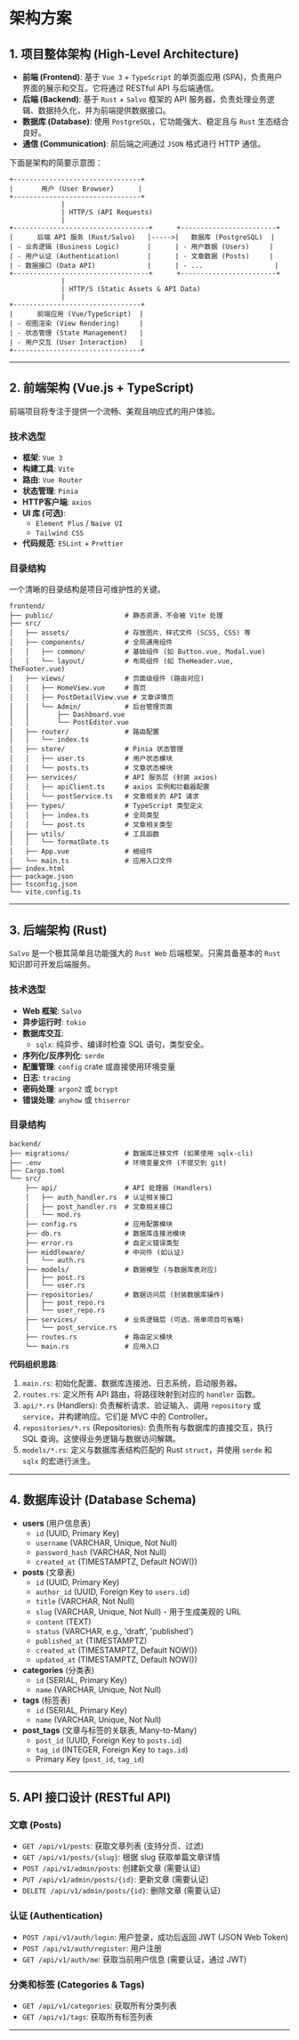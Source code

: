 
# 架构方案

## 1. 项目整体架构 (High-Level Architecture)

* **前端 (Frontend)**: 基于 `Vue 3` + `TypeScript` 的单页面应用 (SPA)，负责用户界面的展示和交互。它将通过 RESTful API 与后端通信。
* **后端 (Backend)**: 基于 `Rust` + `Salvo` 框架的 API 服务器，负责处理业务逻辑、数据持久化，并为前端提供数据接口。
* **数据库 (Database)**: 使用 `PostgreSQL`，它功能强大、稳定且与 `Rust` 生态结合良好。
* **通信 (Communication)**: 前后端之间通过 `JSON` 格式进行 HTTP 通信。

下面是架构的简要示意图：

```text
+--------------------------------+
|       用户 (User Browser)      |
+--------------------------------+
             |
             | HTTP/S (API Requests)
             |
+----------------------------------+      +------------------------+
|      后端 API 服务 (Rust/Salvo)   |----->|   数据库 (PostgreSQL)  |
| - 业务逻辑 (Business Logic)       |      | - 用户数据 (Users)     |
| - 用户认证 (Authentication)       |      | - 文章数据 (Posts)     |
| - 数据接口 (Data API)             |      | - ...                  |
+----------------------------------+      +------------------------+
             |
             | HTTP/S (Static Assets & API Data)
             |
+--------------------------------+
|      前端应用 (Vue/TypeScript)  |
| - 视图渲染 (View Rendering)     |
| - 状态管理 (State Management)   |
| - 用户交互 (User Interaction)   |
+--------------------------------+
```

-----

## 2. 前端架构 (Vue.js + TypeScript)

前端项目将专注于提供一个流畅、美观且响应式的用户体验。

### **技术选型**

* **框架**: `Vue 3`
* **构建工具**: `Vite`
* **路由**: `Vue Router`
* **状态管理**: `Pinia`
* **HTTP客户端**: `axios`
* **UI 库 (可选)**:
  * `Element Plus` / `Naive UI`
  * `Tailwind CSS`
* **代码规范**: `ESLint` + `Prettier`

### **目录结构**

一个清晰的目录结构是项目可维护性的关键。

```text
frontend/
├── public/                  # 静态资源，不会被 Vite 处理
├── src/
│   ├── assets/              # 存放图片、样式文件 (SCSS, CSS) 等
│   ├── components/          # 全局通用组件
│   │   ├── common/          # 基础组件 (如 Button.vue, Modal.vue)
│   │   └── layout/          # 布局组件 (如 TheHeader.vue, TheFooter.vue)
│   ├── views/               # 页面级组件 (路由对应)
│   │   ├── HomeView.vue     # 首页
│   │   ├── PostDetailView.vue # 文章详情页
│   │   └── Admin/           # 后台管理页面
│   │       ├── Dashboard.vue
│   │       └── PostEditor.vue
│   ├── router/              # 路由配置
│   │   └── index.ts
│   ├── store/               # Pinia 状态管理
│   │   ├── user.ts          # 用户状态模块
│   │   └── posts.ts         # 文章状态模块
│   ├── services/            # API 服务层 (封装 axios)
│   │   ├── apiClient.ts     # axios 实例和拦截器配置
│   │   └── postService.ts   # 文章相关的 API 请求
│   ├── types/               # TypeScript 类型定义
│   │   ├── index.ts         # 全局类型
│   │   └── post.ts          # 文章相关类型
│   ├── utils/               # 工具函数
│   │   └── formatDate.ts
│   ├── App.vue              # 根组件
│   └── main.ts              # 应用入口文件
├── index.html
├── package.json
├── tsconfig.json
└── vite.config.ts
```

-----

## 3. 后端架构 (Rust)

`Salvo` 是一个极其简单且功能强大的 `Rust Web` 后端框架。只需具备基本的 `Rust` 知识即可开发后端服务。

### **技术选型**

* **Web 框架**: `Salvo`
* **异步运行时**: `tokio`
* **数据库交互**:
  * `sqlx`: 纯异步、编译时检查 SQL 语句，类型安全。
* **序列化/反序列化**: `serde`
* **配置管理**: `config` crate 或直接使用环境变量
* **日志**: `tracing`
* **密码处理**: `argon2` 或 `bcrypt`
* **错误处理**: `anyhow` 或 `thiserror`

### **目录结构**

```text
backend/
├── migrations/              # 数据库迁移文件 (如果使用 sqlx-cli)
├── .env                     # 环境变量文件 (不提交到 git)
├── Cargo.toml
└── src/
    ├── api/                 # API 处理器 (Handlers)
    │   ├── auth_handler.rs  # 认证相关接口
    │   ├── post_handler.rs  # 文章相关接口
    │   └── mod.rs
    ├── config.rs            # 应用配置模块
    ├── db.rs                # 数据库连接池模块
    ├── error.rs             # 自定义错误类型
    ├── middleware/          # 中间件 (如认证)
    │   └── auth.rs
    ├── models/              # 数据模型 (与数据库表对应)
    │   ├── post.rs
    │   └── user.rs
    ├── repositories/        # 数据访问层 (封装数据库操作)
    │   ├── post_repo.rs
    │   └── user_repo.rs
    ├── services/            # 业务逻辑层 (可选，简单项目可省略)
    │   └── post_service.rs
    ├── routes.rs            # 路由定义模块
    └── main.rs              # 应用入口
```

**代码组织思路**:

1. `main.rs`: 初始化配置、数据库连接池、日志系统，启动服务器。
2. `routes.rs`: 定义所有 API 路由，将路径映射到对应的 `handler` 函数。
3. `api/*.rs` (Handlers): 负责解析请求、验证输入、调用 `repository` 或 `service`，并构建响应。它们是 MVC 中的 Controller。
4. `repositories/*.rs` (Repositories): 负责所有与数据库的直接交互，执行 SQL 查询。这使得业务逻辑与数据访问解耦。
5. `models/*.rs`: 定义与数据库表结构匹配的 Rust `struct`，并使用 `serde` 和 `sqlx` 的宏进行派生。

-----

## 4. 数据库设计 (Database Schema)

* **users** (用户信息表)
  * `id` (UUID, Primary Key)
  * `username` (VARCHAR, Unique, Not Null)
  * `password_hash` (VARCHAR, Not Null)
  * `created_at` (TIMESTAMPTZ, Default NOW())
* **posts** (文章表)
  * `id` (UUID, Primary Key)
  * `author_id` (UUID, Foreign Key to `users.id`)
  * `title` (VARCHAR, Not Null)
  * `slug` (VARCHAR, Unique, Not Null) - 用于生成美观的 URL
  * `content` (TEXT)
  * `status` (VARCHAR, e.g., 'draft', 'published')
  * `published_at` (TIMESTAMPTZ)
  * `created_at` (TIMESTAMPTZ, Default NOW())
  * `updated_at` (TIMESTAMPTZ, Default NOW())
* **categories** (分类表)
  * `id` (SERIAL, Primary Key)
  * `name` (VARCHAR, Unique, Not Null)
* **tags** (标签表)
  * `id` (SERIAL, Primary Key)
  * `name` (VARCHAR, Unique, Not Null)
* **post_tags** (文章与标签的关联表, Many-to-Many)
  * `post_id` (UUID, Foreign Key to `posts.id`)
  * `tag_id` (INTEGER, Foreign Key to `tags.id`)
  * Primary Key (`post_id`, `tag_id`)

-----

## 5. API 接口设计 (RESTful API)

### **文章 (Posts)**

* `GET /api/v1/posts`: 获取文章列表 (支持分页、过滤)
* `GET /api/v1/posts/{slug}`: 根据 slug 获取单篇文章详情
* `POST /api/v1/admin/posts`: 创建新文章 (需要认证)
* `PUT /api/v1/admin/posts/{id}`: 更新文章 (需要认证)
* `DELETE /api/v1/admin/posts/{id}`: 删除文章 (需要认证)

### **认证 (Authentication)**

* `POST /api/v1/auth/login`: 用户登录，成功后返回 JWT (JSON Web Token)
* `POST /api/v1/auth/register`: 用户注册
* `GET /api/v1/auth/me`: 获取当前用户信息 (需要认证，通过 JWT)

### **分类和标签 (Categories & Tags)**

* `GET /api/v1/categories`: 获取所有分类列表
* `GET /api/v1/tags`: 获取所有标签列表

-----
